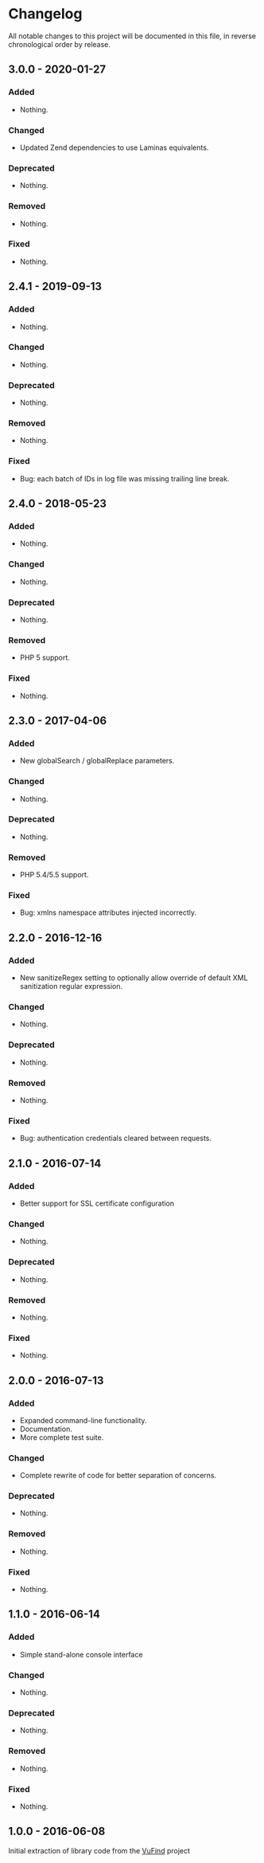 # Changelog

All notable changes to this project will be documented in this file, in reverse chronological order by release.

## 3.0.0 - 2020-01-27

### Added

- Nothing.

### Changed

- Updated Zend dependencies to use Laminas equivalents.

### Deprecated

- Nothing.

### Removed

- Nothing.

### Fixed

- Nothing.

## 2.4.1 - 2019-09-13

### Added

- Nothing.

### Changed

- Nothing.

### Deprecated

- Nothing.

### Removed

- Nothing.

### Fixed

- Bug: each batch of IDs in log file was missing trailing line break.

## 2.4.0 - 2018-05-23

### Added

- Nothing.

### Changed

- Nothing.

### Deprecated

- Nothing.

### Removed

- PHP 5 support.

### Fixed

- Nothing.

## 2.3.0 - 2017-04-06

### Added

- New globalSearch / globalReplace parameters.

### Changed

- Nothing.

### Deprecated

- Nothing.

### Removed

- PHP 5.4/5.5 support.

### Fixed

- Bug: xmlns namespace attributes injected incorrectly.

## 2.2.0 - 2016-12-16

### Added

- New sanitizeRegex setting to optionally allow override of default XML sanitization regular expression.

### Changed

- Nothing.

### Deprecated

- Nothing.

### Removed

- Nothing.

### Fixed

- Bug: authentication credentials cleared between requests.

## 2.1.0 - 2016-07-14

### Added

- Better support for SSL certificate configuration

### Changed

- Nothing.

### Deprecated

- Nothing.

### Removed

- Nothing.

### Fixed

- Nothing.

## 2.0.0 - 2016-07-13

### Added

- Expanded command-line functionality.
- Documentation.
- More complete test suite.

### Changed

- Complete rewrite of code for better separation of concerns.

### Deprecated

- Nothing.

### Removed

- Nothing.

### Fixed

- Nothing.

## 1.1.0 - 2016-06-14

### Added

- Simple stand-alone console interface

### Changed

- Nothing.

### Deprecated

- Nothing.

### Removed

- Nothing.

### Fixed

- Nothing.

## 1.0.0 - 2016-06-08
Initial extraction of library code from the [VuFind](https://github.com/vufind-org/vufind) project
